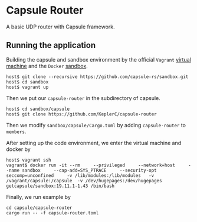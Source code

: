 # Capsule Router

A basic UDP router with Capsule framework. 

## Running the application

Building the capsule and sandbox environment by the official `Vagrant` [virtual machine](https://github.com/capsule-rs/sandbox/blob/master/Vagrantfile) and the `Docker` [sandbox](https://hub.docker.com/repository/docker/getcapsule/sandbox). 
```
host$ git clone --recursive https://github.com/capsule-rs/sandbox.git
host$ cd sandbox
host$ vagrant up
```

Then we put our `capsule-router` in the subdirectory of capsule. 
```
host$ cd sandbox/capsule
host$ git clone https://github.com/KeplerC/capsule-router
```
Then we modify `sandbox/capsule/Cargo.toml` by adding `capsule-router` to `members`. 

After setting up the code environment, we enter the virtual machine and docker by 
```
host$ vagrant ssh
vagrant$ docker run -it --rm     --privileged     --network=host     --name sandbox     --cap-add=SYS_PTRACE     --security-opt seccomp=unconfined     -v /lib/modules:/lib/modules   -v /vagrant/capsule:/capsule  -v /dev/hugepages:/dev/hugepages     getcapsule/sandbox:19.11.1-1.43 /bin/bash
```

Finally, we run example by 
```
cd capsule/capsule-router
cargo run -- -f capsule-router.toml
```
